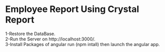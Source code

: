 # Employee Report  Using Crystal Report

1-Restore the DataBase.<br/>
2-Run the Server on http://localhost:3000/.<br/>
3-Install Packages of angular run (npm intall) then launch the angular app.

